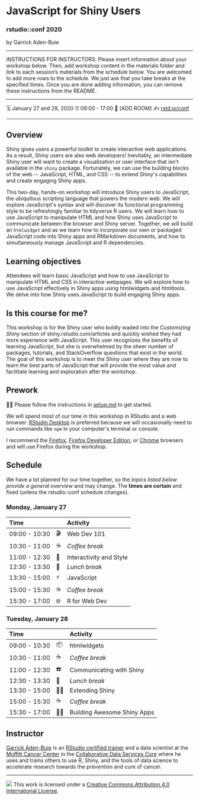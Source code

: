 JavaScript for Shiny Users
================

### rstudio::conf 2020

by Garrick Aden-Buie

-----

INSTRUCTIONS FOR INSTRUCTORS: Please insert information about your
workshop below. Then, add workshop content in the materials folder and
link to each session’s materials from the schedule below. You are
welcomed to add more rows to the schedule. We just ask that you take
breaks at the specified times. Once you are done adding information, you
can remove these instructions from the README.

-----

:spiral_calendar: January 27 and 28, 2020
:alarm_clock:     09:00 - 17:00
:hotel:           \[ADD ROOM\]
:writing_hand:    [rstd.io/conf](http://rstd.io/conf)

-----

## Overview

Shiny gives users a powerful toolkit to create interactive web applications. As a result, Shiny users are also web developers! Inevitably, an intermediate Shiny user will want to create a visualization or user interface that isn't available in the `shiny` package. Fortunately, we can use the building blocks of the web -- JavaScript, HTML, and CSS -- to extend Shiny's capabilities and create engaging Shiny apps.

This two-day, hands-on workshop will introduce Shiny users to JavaScript, the ubiquitous scripting language that powers the modern web. We will explore JavaScript's syntax and will discover its functional programming style to be refreshingly familiar to tidyverse R users. We will learn how to use JavaScript to manipulate HTML and how Shiny uses JavaScript to communicate between the browser and Shiny server. Together, we will build an `htmlwidget` and as we learn how to incorporate our own or packaged JavaScript code into Shiny apps and RMarkdown documents, and how to simultaneously manage JavaScript and R dependencies.

## Learning objectives

Attendees will learn basic JavaScript and how to use JavaScript to manipulate HTML and CSS in interactive webpages. We will explore how to use JavaScript effectively in Shiny apps using htmlwidgets and htmltools. We delve into how Shiny uses JavaScript to build engaging Shiny apps.

## Is this course for me?

This workshop is for the Shiny user who boldly waded into the *Customizing Shiny* section of shiny.rstudio.com/articles and quickly wished they had more experience with JavaScript. This user recognizes the benefits of learning JavaScript, but she is overwhelmed by the sheer number of packages, tutorials, and StackOverflow questions that exist in the world. The goal of this workshop is to meet the Shiny user where they are now to learn the best parts of JavaScript that will provide the most value and facilitate learning and exploration after the workshop.

## Prework

:woman_technologist: Please follow the instructions in [setup.md](setup.md) to get started.

We will spend most of our time in this workshop in RStudio and a web browser. [RStudio Desktop][rstudio-desktop] is preferred because we will occasionally need to run commands like `npm` in your computer's terminal or console.

I recommend the [Firefox], [Firefox Developer Edition][firefox-dev], or [Chrome] browsers and will use Firefox during the workshop.

[rstudio-desktop]: https://rstudio.com/products/rstudio/
[firefox]: https://www.mozilla.org/en-US/firefox/new/
[firefox-dev]: https://www.mozilla.org/en-US/firefox/developer/
[chrome]: https://www.google.com/chrome/


## Schedule

We have a lot planned for our time together,
so the _topics listed below provide a general overview_ and may change.
The **times are certain** and fixed
(unless the rstudio::conf schedule changes).

### Monday, January 27

| Time          |                        | Activity                |
| :------------ | ---------------------- | :---------------------- |
| 09:00 - 10:30 | :clapper:              | Web Dev 101             |
| 10:30 - 11:00 | :coffee:               | *Coffee break*          |
| 11:00 - 12:30 | :nail_care:            | Interactivity and Style |
| 12:30 - 13:30 | :bento:                | *Lunch break*           |
| 13:30 - 15:00 | :zap:                  | JavaScript              |
| 15:00 - 15:30 | :coffee:               | *Coffee break*          |
| 15:30 - 17:00 | :globe_with_meridians: | R for Web Dev           |

### Tuesday, January 28

| Time          |                  | Activity                    |
| :------------ | ---------------- | :-------------------------- |
| 09:00 - 10:30 | :package:        | htmlwidgets                 |
| 10:30 - 11:00 | :coffee:         | *Coffee break*              |
| 11:00 - 12:30 | :phone:          | Communicating with Shiny    |
| 12:30 - 13:30 | :bento:          | *Lunch break*               |
| 13:30 - 15:00 | :dancing_women:  | Extending Shiny             |
| 15:00 - 15:30 | :coffee:         | *Coffee break*              |
| 15:30 - 17:00 | :woman_juggling: | Building Awesome Shiny Apps |

## Instructor

[Garrick Aden-Buie][garrick] is an
[RStudio certified trainer][rstudio-trainer] and a data scientist at
the [Moffitt Cancer Center][moffitt] in the
[Collaborative Data Services Core][moffitt-cdsc] where he uses and trains
others to use R, Shiny, and the tools of data science to accelerate research
towards the prevention and cure of cancer.

[garrick]: https://www.garrickadenbuie.com
[moffitt]: https://moffitt.org
[moffitt-cdsc]: https://moffitt.org/research-science/shared-resources/collaborative-data-services/
[rstudio-trainer]: https://education.rstudio.com/trainers

-----

![](https://i.creativecommons.org/l/by/4.0/88x31.png) This work is
licensed under a [Creative Commons Attribution 4.0 International
License](https://creativecommons.org/licenses/by/4.0/).
